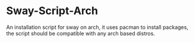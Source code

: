 # Sway-Script-Arch
An installation script for sway on arch, it uses pacman to install packages, the script should be compatible with any arch based distros.
